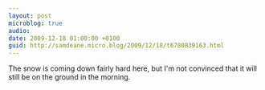 ```yaml
---
layout: post
microblog: true
audio: 
date: 2009-12-18 01:00:00 +0100
guid: http://samdeane.micro.blog/2009/12/18/t6780839163.html
---
```

The snow is coming down fairly hard here, but I'm not convinced that it will still be on the ground in the morning.
